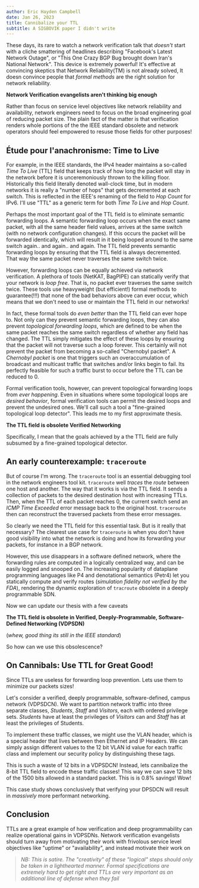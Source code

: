 ```yaml
---
author: Eric Hayden Campbell
date: Jan 26, 2023
title: Cannibalize your TTL
subtitle: A SIGBOVIK paper I didn't write
---
```


These days, its rare to watch a network verification talk that _doesn't_ start
with a cliche smattering of headlines describing "Facebook's Latest Network
Outage", or "This One Crazy BGP Bug brought down Iran's National Network". This
device is extremely powerful! It's effective at convincing skeptics that Network
Reliability(TM) is not already solved, It doesn convince people that _formal
methods_ are the right solution for network reliability.

__Network Verification evangelists aren't thinking big enough__

Rather than focus on service level objectives like network reliability and
availability, network engineers need to focus on the broad engineering goal of
reducing packet size. The plain fact of the matter is that verification renders
whole portions of the the IEEE standard obsolete and network operators should
feel empowered to resuse those fields for other purposes!

## Étude pour l'anachronisme: Time to Live

For example, in the IEEE standards, the IPv4 header maintains a so-called _Time
To Live_ (TTL) field that keeps track of how long the packet will stay in the
network before it is unceremoniously thrown to the killing floor. Historically
this field literally denoted wall-clock time, but in modern networks it is
really a "number of hops" that gets decremented at each switch. This is
reflected in the IEEE's renaming of the field to _Hop Count_ for IPv6. I'll use
"TTL" as a generic term for both _Time To Live_ and _Hop Count_.

Perhaps the most important goal of the TTL field is to eliminate semantic
forwarding loops. A semantic forwarding loop occurs when the exact same packet,
with all the same header field values, arrives at the same switch (with no
network configuration changes). If this occurs the packet will be forwarded
identically, which will result in it being looped around to the same switch
again.. and again.. and again. The TTL field prevents semantic forwarding loops
by ensuring that the TTL field is always decremented. That way the same packet
never traverses the same switch twice.

However, forwarding loops can be equally achieved via network verification. A
plethora of tools (NetKAT, BagPIPE) can statically verify that your network is
_loop free_. That is, no packet ever traverses the same switch twice. These
tools use heavyweight (but efficient!) formal methods to guarantee(!!!) that
none of the bad behaviors above can ever occur, which means that we don't need
to use or maintain the TTL field in our networks!

In fact, these formal tools do _even better_ than the TTL field can ever hope
to. Not only can they prevent semantic forwarding loops, they can also prevent
_topological forwarding loops_, which are defined to be when the same packet
reaches the same switch regardless of whether any field has changed. The TTL
simply mitigates the effect of these loops by ensuring that the packet will not
traverse such a loop forever. This certainly will not prevent the packet from
becoming a so-called "Chernobyl packet". A _Chernobyl packet_ is one that
triggers such an overaccumulation of broadcast and multicast traffic that
switches and/or links begin to fail. Its perfectly feasible for such a traffic
burst to occur before the TTL can be reduced to 0.

Formal verification tools, however, can prevent topological forwarding loops
from _ever happening_. Even in situations where some topological loops are
_desired behavior_, formal verification tools can permit the desired loops and
prevent the undesired ones. We'll call such a tool a "fine-grained topological
loop detector". This leads me to my first approximate thesis.

__The TTL field is obsolete Verified Networking__

Specifically, I mean that the goals achieved by a the TTL field are fully
subsumed by a fine-grained topological detector.

## An early counterexample: `traceroute`

But of course I'm wrong. The `traceroute` tool is an essential debugging tool in
the network engineers tool kit. `traceroute` well _traces_ the _route_ between
one host and another. The way that it works is via the TTL field. It sends a
collection of packets to the desired destination host with increasing TTLs.
Then, when the TTL of each packet reaches 0, the current switch send an _ICMP
Time Exceeded_ error message back to the original host. `traceroute` then can
reconstruct the traversed packets from these error messages.

So clearly we need the TTL field for this essential task. But is it really that
necessary? The clearest use case for `traceroute` is when you don't have good
visibility into what the network is doing and how its forwarding your packets,
for instance in a BGP network.

However, this use disappears in a software defined network, where the forwarding
rules are computed in a logically centralized way, and can be easily logged and
snooped on. The increasing popularity of dataplane programming languages like P4
and denotational semantics (Petr4) let you statically compute and verify routes
(_simulation fidelity not verified by the FDA_), rendering the dynamic
exploration of `tracroute` obsolete in a deeply programmable SDN.

Now we can update our thesis with a few caveats

__The TTL field is obsolete in Verified, Deeply-Programmable, Software-Defined
Networking (VDPSDN)__

(*whew, good thing its still in the IEEE standard*)

So how can we use this obsolescence?

## On Cannibals: Use TTL for Great Good!

Since TTLs are useless for forwarding loop prevention. Lets use them to minimize
our packets sizes!

Let's consider a verified, deeply programmable, software-defined, campus network
(VDPSDCN). We want to partition network traffic into three separate classes,
_Students_, _Staff_ and _Visitors_, each with ordered privilege sets. _Students_
have at least the privileges of _Visitors_ can and _Staff_ has at least the
privileges of Students.

To implement these traffic classes, we might use the VLAN header, which is a
special header that lives between then Ethernet and IP Headers. We can simply
assign different values to the 12 bit VLAN id value for each traffic class and
implement our security policy by distinguishing these tags.

This is such a waste of 12 bits in a VDPSDCN! Instead, lets cannibalize the
8-bit TTL field to encode these traffic classes! This way we can save 12 bits of
the 1500 bits allowed in a standard packet. This is is 0.8% savings! Wow!

This case study shows conclusively that verifying your DPSDCN will result in
_massively_ more performant networking.

## Conclusion

TTLs are a great example of how verification and deep programmability can
realize operational gains in VDPSDNs. Network verification evangelists should
turn away from motivating their work with frivolous service level objectives
like "uptime" or "availability", and instead motivate their work  on 


> _NB: This is satire. The "creativity" of these "logical" steps should only be
> taken in a lighthearted manner. Formal specifications are extremely hard to
> get right and TTLs are very important as an additional line of defense when
> they fail_






